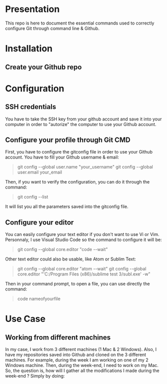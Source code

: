 # Presentation 

This repo is here to document the essential commands used to correctly configure Git through command line & Github.

# Installation 

## Create your Github repo

# Configuration 

## SSH credentials 

You have to take the SSH key from your github account and save it into your computer in order to "autorize" the computer to use your Github account.  

## Configure your profile through Git CMD

First, you have to configure the gitconfig file in order to use your Github account.
You have to fill your Github username & email: 

>git config --global user.name "your_username"
>git config --global user.email your_email

Then, if you want to verify the configuration, you can do it through the command: 

>git config --list

It will list you all the parameters saved into the gitconfig file. 

## Configure your editor 

You can easily configure your text editor if you don't want to use Vi or Vim. 
Personnaly, I use Visual Studio Code so the command to configure it will be: 

>git config --global core.editor "code --wait"

Other text editor could also be usable, like Atom or Sublim Text: 

>git config --global core.editor "atom --wait"
>git config --global core.editor "'C:/Program Files (x86)/sublime test 3/subl.exe' -w" 

Then in your command prompt, to open a file, you can use directly the command:

>code nameofyourfile 

# Use Case 

## Working from different machines

In my case, I work from 3 different machines (1 Mac & 2 Windows). Also, I have my repositories saved into Github and cloned on the 3 different machines. 
For example, during the week I am working on one of my 2 Windows machine. 
Then, during the week-end, I need to work on my Mac. So, the question is, how will I gather all the modifications I made during the week-end ? 
Simply by doing: 